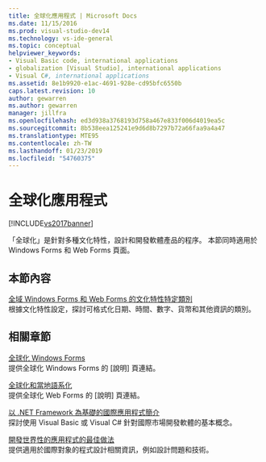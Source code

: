 ```yaml
---
title: 全球化應用程式 | Microsoft Docs
ms.date: 11/15/2016
ms.prod: visual-studio-dev14
ms.technology: vs-ide-general
ms.topic: conceptual
helpviewer_keywords:
- Visual Basic code, international applications
- globalization [Visual Studio], international applications
- Visual C#, international applications
ms.assetid: 8e1b9920-e1ac-4691-928e-cd95bfc6550b
caps.latest.revision: 10
author: gewarren
ms.author: gewarren
manager: jillfra
ms.openlocfilehash: ed3d938a3768193d758a467e833f006d4019ea5c
ms.sourcegitcommit: 8b538eea125241e9d6d8b7297b72a66faa9a4a47
ms.translationtype: MTE95
ms.contentlocale: zh-TW
ms.lasthandoff: 01/23/2019
ms.locfileid: "54760375"
---
```

# <a name="globalizing-applications"></a>全球化應用程式
[!INCLUDE[vs2017banner](../includes/vs2017banner.md)]

「全球化」是針對多種文化特性，設計和開發軟體產品的程序。 本節同時適用於 Windows Forms 和 Web Forms 頁面。  
  
## <a name="in-this-section"></a>本節內容  
 [全域 Windows Forms 和 Web Forms 的文化特性特定類別](../ide/culture-specific-classes-for-global-windows-forms-and-web-forms.md)  
 根據文化特性設定，探討可格式化日期、時間、數字、貨幣和其他資訊的類別。  
  
## <a name="related-sections"></a>相關章節  
 [全球化 Windows Forms](http://msdn.microsoft.com/library/72f6cd92-83be-45ec-aa37-9cb8e3ebc3c5)  
 提供全球化 Windows Forms 的 [說明] 頁連結。  
  
 [全球化和當地語系化](http://msdn.microsoft.com/library/8ef3838e-9d05-4236-9dd0-ceecff9df80d)  
 提供全球化 Web Forms 的 [說明] 頁連結。  
  
 [以 .NET Framework 為基礎的國際應用程式簡介](../ide/introduction-to-international-applications-based-on-the-dotnet-framework.md)  
 探討使用 Visual Basic 或 Visual C# 針對國際市場開發軟體的基本概念。  
  
 [開發世界性的應用程式的最佳做法](http://msdn.microsoft.com/library/f08169c7-aad8-4ec3-9a21-9ebd3b89986c)  
 提供適用於國際對象的程式設計相關資訊，例如設計問題和技術。
